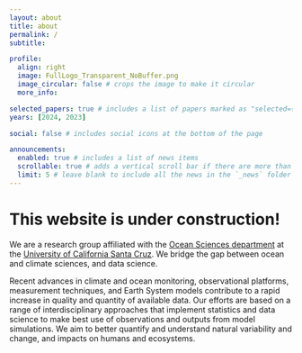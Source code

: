 ```yaml
---
layout: about
title: about
permalink: /
subtitle:

profile:
  align: right
  image: FullLogo_Transparent_NoBuffer.png
  image_circular: false # crops the image to make it circular
  more_info: 

selected_papers: true # includes a list of papers marked as "selected={true}"
years: [2024, 2023]

social: false # includes social icons at the bottom of the page

announcements:
  enabled: true # includes a list of news items
  scrollable: true # adds a vertical scroll bar if there are more than 3 news items
  limit: 5 # leave blank to include all the news in the `_news` folder
---
```


# This website is under construction!

We are a research group affiliated with the [Ocean Sciences department](https://ocean.ucsc.edu/) at the [University of California Santa Cruz](https://www.ucsc.edu/). We bridge the gap between ocean and climate sciences, and data science.

Recent advances in climate and ocean monitoring, observational platforms, measurement techniques, and Earth System models contribute to a rapid increase in quality and quantity of available data. Our efforts are based on a range of interdisciplinary approaches that implement statistics and data science to make best use of observations and outputs from model simulations. We aim to better quantify and understand natural variability and change, and impacts on humans and ecosystems.
